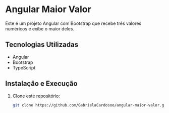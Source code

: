 # Angular Maior Valor 

Este é um projeto Angular com Bootstrap que recebe três valores numéricos e exibe o maior deles.

## Tecnologias Utilizadas
- Angular
- Bootstrap
- TypeScript

## Instalação e Execução

1. Clone este repositório:
   ```sh
   git clone https://github.com/GabrielaCardosoo/angular-maior-valor.git
